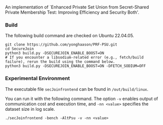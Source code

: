 An implementation of `Enhanced Private Set Union from Secret-Shared Private Membership Test: Improving Efficiency and Security Both'.

### Build

The following build command are checked on Ubuntu 22.04.05.
```
git clone https://github.com/yonghaason/PRF-PSU.git
cd SecureJoin
python3 build.py -DSECUREJOIN_ENABLE_BOOST=ON
# If you encounter a libsodium-related error (e.g., fetch/build failure), rerun the build using the command below.
python3 build.py -DSECUREJOIN_ENABLE_BOOST=ON -DFETCH_SODIUM=OFF
```

### Experimental Environment

The executable file `secJoinfrontend` can be found in `/out/build/linux`.

You can run it with the following command. The option `-v` enables output of communication cost and execution time, and `-nn <value>` specifies the dataset size in log scale.

```
./secJoinfrontend -bench -AltPsu -v -nn <value>
```
